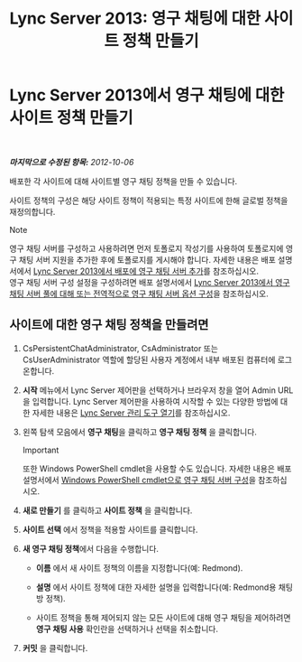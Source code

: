 ﻿---
title: 'Lync Server 2013: 영구 채팅에 대한 사이트 정책 만들기'
TOCTitle: 영구 채팅에 대한 사이트 정책 만들기
ms:assetid: 1327ff5c-b859-4010-a240-e0b2b084b5bd
ms:mtpsurl: https://technet.microsoft.com/ko-kr/library/JJ204693(v=OCS.15)
ms:contentKeyID: 49302878
ms.date: 08/10/2015
mtps_version: v=OCS.15
ms.translationtype: HT
---

# Lync Server 2013에서 영구 채팅에 대한 사이트 정책 만들기

 

_**마지막으로 수정된 항목:** 2012-10-06_

배포한 각 사이트에 대해 사이트별 영구 채팅 정책을 만들 수 있습니다.

사이트 정책의 구성은 해당 사이트 정책이 적용되는 특정 사이트에 한해 글로벌 정책을 재정의합니다.


> [!NOTE]
> 영구 채팅 서버를 구성하고 사용하려면 먼저 토폴로지 작성기를 사용하여 토폴로지에 영구 채팅 서버 지원을 추가한 후에 토폴로지를 게시해야 합니다. 자세한 내용은 배포 설명서에서 <A href="lync-server-2013-adding-persistent-chat-server-to-your-deployment.md">Lync Server 2013에서 배포에 영구 채팅 서버 추가</A>를 참조하십시오.<BR>영구 채팅 서버 구성 설정을 구성하려면 배포 설명서에서 <A href="lync-server-2013-configure-persistent-chat-server-options-globally-or-for-persistent-chat-server-pool.md">Lync Server 2013에서 영구 채팅 서버 풀에 대해 또는 전역적으로 영구 채팅 서버 옵션 구성</A>을 참조하십시오.



## 사이트에 대한 영구 채팅 정책을 만들려면

1.  CsPersistentChatAdministrator, CsAdministrator 또는 CsUserAdministrator 역할에 할당된 사용자 계정에서 내부 배포된 컴퓨터에 로그온합니다.

2.  **시작** 메뉴에서 Lync Server 제어판을 선택하거나 브라우저 창을 열어 Admin URL을 입력합니다. Lync Server 제어판을 사용하여 시작할 수 있는 다양한 방법에 대한 자세한 내용은 [Lync Server 관리 도구 열기](lync-server-2013-open-lync-server-administrative-tools.md)를 참조하십시오.

3.  왼쪽 탐색 모음에서 **영구 채팅**을 클릭하고 **영구 채팅 정책** 을 클릭합니다.
    

    > [!IMPORTANT]
    > 또한 Windows PowerShell cmdlet을 사용할 수도 있습니다. 자세한 내용은 배포 설명서에서 <A href="configuring-persistent-chat-server-by-using-windows-powershell-cmdlets.md">Windows PowerShell cmdlet으로 영구 채팅 서버 구성</A>을 참조하십시오.



4.  **새로 만들기** 를 클릭하고 **사이트 정책** 을 클릭합니다.

5.  **사이트 선택** 에서 정책을 적용할 사이트를 클릭합니다.

6.  **새 영구 채팅 정책**에서 다음을 수행합니다.
    
      - **이름** 에서 새 사이트 정책의 이름을 지정합니다(예: Redmond).
    
      - **설명** 에서 사이트 정책에 대한 자세한 설명을 입력합니다(예: Redmond용 채팅방 정책).
    
      - 사이트 정책을 통해 제어되지 않는 모든 사이트에 대해 영구 채팅을 제어하려면 **영구 채팅 사용** 확인란을 선택하거나 선택을 취소합니다.

7.  **커밋** 을 클릭합니다.

